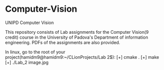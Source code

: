 # Computer-Vision
UNIPD Computer Vision

This repository consists of Lab assignments for the Computer Vision(9 credit) course in the University of Padova's Department of information engineering.
PDFs of the assignments are also provided.

In linux, go to the root of your project(hamidm9@hamidm9:~/CLionProjects/Lab 2$):
[+] cmake .
[+] make
[+] ./Lab_2 image.jpg

